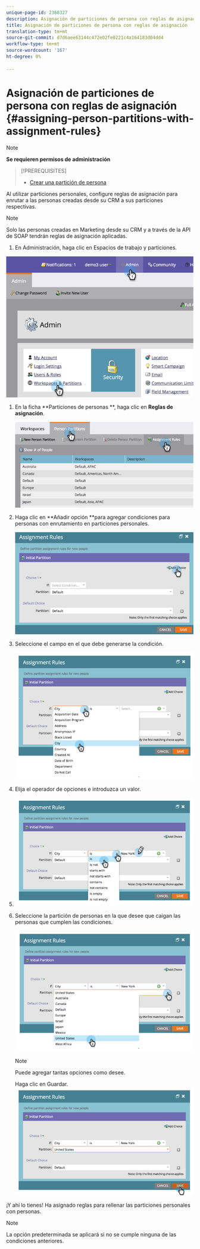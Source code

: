 ```yaml
---
unique-page-id: 2360327
description: Asignación de particiones de persona con reglas de asignación - Documentos de marketing - Documentación del producto
title: Asignación de particiones de persona con reglas de asignación
translation-type: tm+mt
source-git-commit: d7d6aee63144c472e02fe0221c4a164183d04dd4
workflow-type: tm+mt
source-wordcount: '167'
ht-degree: 0%

---
```



# Asignación de particiones de persona con reglas de asignación {#assigning-person-partitions-with-assignment-rules}

>[!NOTE]
>
>**Se requieren permisos de administración**

>[!PREREQUISITES]
>
>* [Crear una partición de persona](create-a-person-partition.md)

>



Al utilizar particiones personales, configure reglas de asignación para enrutar a las personas creadas desde su CRM a sus particiones respectivas.

>[!NOTE]
>
>Solo las personas creadas en Marketing desde su CRM y a través de la API de SOAP tendrán reglas de asignación aplicadas.

1. En Administración, haga clic en Espacios de trabajo y particiones.

![](assets/image2014-9-17-10-3a32-3a55.png)

1. En la ficha **Particiones de personas **, haga clic en **Reglas de asignación**.

   ![](assets/two-6.png)

1. Haga clic en **Añadir opción **para agregar condiciones para personas con enrutamiento en particiones personales.

   ![](assets/three-6.png)

1. Seleccione el campo en el que debe generarse la condición.

   ![](assets/four-5.png)

1. Elija el operador de opciones e introduzca un valor.
1. ![](assets/five-1.png)

1. Seleccione la partición de personas en la que desee que caigan las personas que cumplen las condiciones.

   ![](assets/six-1.png)

   >[!NOTE]
   >
   >
   >Puede agregar tantas opciones como desee.

   Haga clic en Guardar.
   ![](assets/seven.png)

¡Y ahí lo tienes! Ha asignado reglas para rellenar las particiones personales con personas.

>[!NOTE]
>
>La opción predeterminada se aplicará si no se cumple ninguna de las condiciones anteriores.

